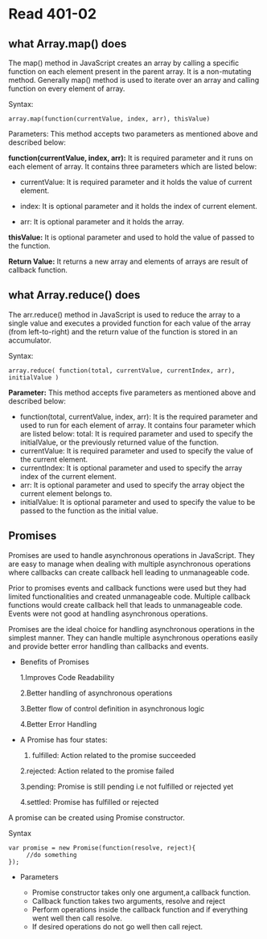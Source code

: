 # Read 401-02

## what Array.map() does

The map() method in JavaScript creates an array by calling a specific function on each element present in the parent array. It is a non-mutating method. Generally map() method is used to iterate over an array and calling function on every element of array.

Syntax:

````
array.map(function(currentValue, index, arr), thisValue)
````
Parameters: This method accepts two parameters as mentioned above and described below:

**function(currentValue, index, arr):** It is required parameter and it runs on each element of array. It contains three parameters which are listed below:
* currentValue: It is required parameter and it holds the 
value of current element.

* index: It is optional parameter and it holds the index of current element.

* arr: It is optional parameter and it holds the array.

**thisValue:** It is optional parameter and used to hold the value of passed to the function.

**Return Value:** It returns a new array and elements of arrays are result of callback function.

## what Array.reduce() does

The arr.reduce() method in JavaScript is used to reduce the array to a single value and executes a provided function for each value of the array (from left-to-right) and the return value of the function is stored in an accumulator.

Syntax:
````
array.reduce( function(total, currentValue, currentIndex, arr), 
initialValue )
````

**Parameter:** This method accepts five parameters as mentioned above and described below:

* function(total, currentValue, index, arr): It is the required parameter and used to run for each element of array. It contains four parameter which are listed below:
total: It is required parameter and used to specify the initialValue, or the previously returned value of the function.
* currentValue: It is required parameter and used to specify the value of the current element.
* currentIndex: It is optional parameter and used to specify the array index of the current element.
* arr: It is optional parameter and used to specify the array object the current element belongs to.
* initialValue: It is optional parameter and used to specify the value to be passed to the function as the initial value.


## Promises

Promises are used to handle asynchronous operations in JavaScript. They are easy to manage when dealing with multiple asynchronous operations where callbacks can create callback hell leading to unmanageable code. 

Prior to promises events and callback functions were used but they had limited functionalities and created unmanageable code. 
Multiple callback functions would create callback hell that leads to unmanageable code. 
Events were not good at handling asynchronous operations.

Promises are the ideal choice for handling asynchronous operations in the simplest manner. They can handle multiple asynchronous operations easily and provide better error handling than callbacks and events.

* Benefits of Promises 

  1.Improves Code Readability

  2.Better handling of asynchronous operations

  3.Better flow of control definition in asynchronous logic

  4.Better Error Handling

* A Promise has four states: 

  1. fulfilled: Action related to the promise succeeded

  2.rejected: Action related to the promise failed

  3.pending: Promise is still pending i.e not fulfilled or rejected yet

  4.settled: Promise has fulfilled or rejected


A promise can be created using Promise constructor.

Syntax
````
var promise = new Promise(function(resolve, reject){
     //do something
});
````

* Parameters 

  * Promise constructor takes only one argument,a callback function.
  * Callback function takes two arguments, resolve and reject
  * Perform operations inside the callback function and if everything went well then call resolve.
  * If desired operations do not go well then call reject.